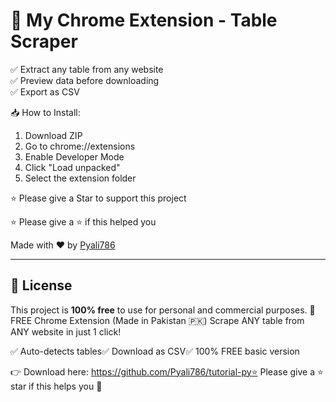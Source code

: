 # 🧩 My Chrome Extension - Table Scraper

✅ Extract any table from any website  
✅ Preview data before downloading  
✅ Export as CSV


📥 How to Install:
1. Download ZIP
2. Go to chrome://extensions
3. Enable Developer Mode
4. Click "Load unpacked"
5. Select the extension folder

⭐ Please give a Star to support this project


⭐ Please give a ⭐ if this helped you


Made with ❤️ by [Pyali786](https://github.com/Pyali786)

---

## 📄 License

This project is **100% free** to use for personal and commercial purposes.
🔧 FREE Chrome Extension (Made in Pakistan 🇵🇰)
Scrape ANY table from ANY website in just 1 click!

✅ Auto-detects tables✅ Download as CSV✅ 100% FREE basic version

👉 Download here: https://github.com/Pyali786/tutorial-py⭐ Please give a ⭐ star if this helps you 🙏
